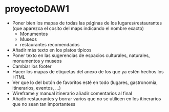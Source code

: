 # proyectoDAW1
* Poner bien los mapas de todas las páginas de los lugares/restaurantes (que aparezca el cosito del maps indicando el nombre exacto)
  * Monumentos
  * Museos
  * restaurantes recomendados
* Añadir más texto en los platos típicos
* Poner texto en las sugerencias de espacios culturales, naturales, monumentos y museos
* Cambiar los footer
* Hacer los mapas de etiquetas del anexo de los que ya estén hechos los HTML
* Ver que lo del botón de favoritos esté en todo (lugares, gastronomía, itinerarios, eventos, …)
* Wireframe y manual itinerario añadir comentarios al final
* Añadir restaurantes y borrar varios que no se utilicen en los itinerarios que no sean tan importantess


